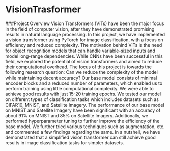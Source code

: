 # VisionTrasformer

###Project Overview 
Vision Transformers (ViTs) have been the major focus in the field of computer vision, after they have demonstrated promising results in natural language processing. In this project, we have implemented a vision transformer using PyTorch for image classification, with a focus on efficiency and reduced complexity. The motivation behind ViTs is the need for object recognition models that can handle variable-sized inputs and model long-range dependencies. While CNNs have been successful in this field, we explored the potential of vision transformers and aimed to reduce their computational overhead. The focus of this project is towards the following research question: Can we reduce the complexity of the model while maintaining decent accuracy? Our base model consists of minimal encoder blocks and a reduced number of parameters, which enabled us to perform training using little computational complexity. We were able to achieve good results with just 15-20 training epochs. We tested our model on different types of classification tasks which includes datasets such as CIFAR10, MNIST, and Satellite Imagery. The performance of our base model on MNIST and Satellite Imagery have been significant with an accuracy of about 91% on MNIST and 85% on Satellite Imagery. Additionally, we performed hyperparameter tuning to further improve the efficiency of the base model. We further tried various techniques such as augmentation, etc. and commented a few findings regarding the same. In a nutshell, we have demonstrated that a simplified vision transformer can still achieve good results in image classification tasks for simpler datasets.
